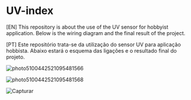 # UV-index
[EN]  This repository is about the use of the UV sensor for hobbyist application. Below is the wiring diagram and the final result of the project.

[PT] Este repositório trata-se da utilização do sensor UV para aplicação hobbista. Abaixo estará o esquema das ligações e o resultado final do projeto.


![photo5100442521095481566](https://user-images.githubusercontent.com/41307385/83789364-fc6e7e80-a66c-11ea-9705-8258825862ae.jpg)








![photo5100442521095481568](https://user-images.githubusercontent.com/41307385/83789446-1f009780-a66d-11ea-8b6b-82e4f8c89df4.jpg)









![Capturar](https://user-images.githubusercontent.com/41307385/83789881-b534bd80-a66d-11ea-9c49-4a96b21c8459.PNG)

